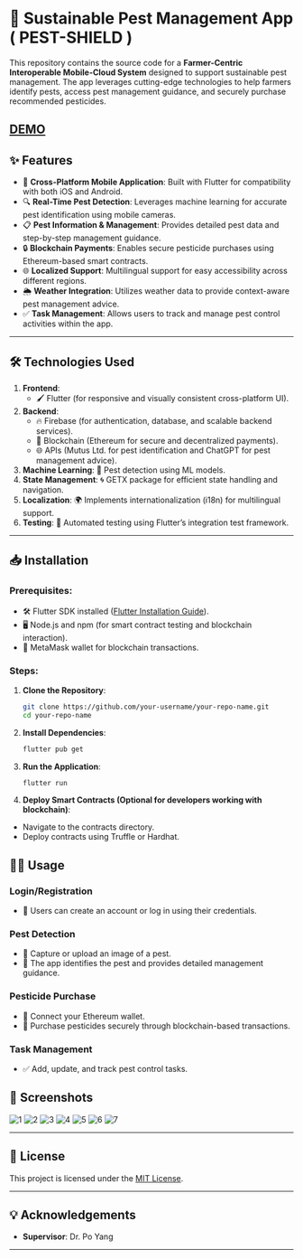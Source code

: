 # 🌾 Sustainable Pest Management App ( PEST-SHIELD )

This repository contains the source code for a **Farmer-Centric Interoperable Mobile-Cloud System** designed to support sustainable pest management. The app leverages cutting-edge technologies to help farmers identify pests, access pest management guidance, and securely purchase recommended pesticides.

[DEMO](https://www.youtube.com/watch?v=Rok0QmfycQM)
---

## ✨ Features

- 📱 **Cross-Platform Mobile Application**: Built with Flutter for compatibility with both iOS and Android.
- 🔍 **Real-Time Pest Detection**: Leverages machine learning for accurate pest identification using mobile cameras.
- 📋 **Pest Information & Management**: Provides detailed pest data and step-by-step management guidance.
- 🔒 **Blockchain Payments**: Enables secure pesticide purchases using Ethereum-based smart contracts.
- 🌐 **Localized Support**: Multilingual support for easy accessibility across different regions.
- 🌦️ **Weather Integration**: Utilizes weather data to provide context-aware pest management advice.
- ✅ **Task Management**: Allows users to track and manage pest control activities within the app.

---

## 🛠️ Technologies Used

1. **Frontend**: 
   - 🖌️ Flutter (for responsive and visually consistent cross-platform UI).
2. **Backend**:
   - 🔥 Firebase (for authentication, database, and scalable backend services).
   - 🌉 Blockchain (Ethereum for secure and decentralized payments).
   - 🌐 APIs (Mutus Ltd. for pest identification and ChatGPT for pest management advice).
3. **Machine Learning**: 🧠 Pest detection using ML models.
4. **State Management**: 🌀 GETX package for efficient state handling and navigation.
5. **Localization**: 🌍 Implements internationalization (i18n) for multilingual support.
6. **Testing**: 🧪 Automated testing using Flutter’s integration test framework.

---

## 📥 Installation

### Prerequisites:
- 🛠️ Flutter SDK installed ([Flutter Installation Guide](https://docs.flutter.dev/get-started/install)).
- 🖥️ Node.js and npm (for smart contract testing and blockchain interaction).
- 🦊 MetaMask wallet for blockchain transactions.

### Steps:
1. **Clone the Repository**:
   ```bash
   git clone https://github.com/your-username/your-repo-name.git
   cd your-repo-name
2. **Install Dependencies**:
   ```bash
   flutter pub get
3. **Run the Application**:
   ```bash
   flutter run
3. **Deploy Smart Contracts (Optional for developers working with blockchain)**:
- Navigate to the contracts directory.
- Deploy contracts using Truffle or Hardhat.


## 🧑‍💻 Usage

### Login/Registration
- 🔐 Users can create an account or log in using their credentials.

### Pest Detection
- 📸 Capture or upload an image of a pest.
- 🐛 The app identifies the pest and provides detailed management guidance.

### Pesticide Purchase
- 🦊 Connect your Ethereum wallet.
- 🛒 Purchase pesticides securely through blockchain-based transactions.

### Task Management
- ✅ Add, update, and track pest control tasks.


## 📸 Screenshots
![1](https://github.com/user-attachments/assets/aaa32101-341f-4444-99b6-8800746aac4f)
![2](https://github.com/user-attachments/assets/7ba97cdc-8c49-4cac-9df6-8cef0c43db66)
![3](https://github.com/user-attachments/assets/1e416a27-723b-4df6-93b6-bc124ffa7306)
![4](https://github.com/user-attachments/assets/2623276b-55bf-4ce0-9439-571b3b5acd47)
![5](https://github.com/user-attachments/assets/e9dce960-0f6e-4f3f-abb0-2ec4d61913f4)
![6](https://github.com/user-attachments/assets/f0841377-d458-4b5e-bdd1-3e5fbd2087c0)
![7](https://github.com/user-attachments/assets/0ca95d1d-cd57-4a2e-9901-c276346ee0c9)

---

## 📝 License

This project is licensed under the [MIT License](LICENSE).

---

## 💡 Acknowledgements

- **Supervisor**: Dr. Po Yang

---

